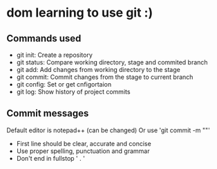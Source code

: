 # dom learning to use git :)

## Commands used 

- git init: Create a repository
- git status: Compare working directory, stage and commited branch
- git add: Add changes from working directory to the stage
- git commit: Commit changes from the stage to current branch 
- git config: Set or get cnfigortaion
- git log: Show history of project commits

## Commit messages 
Default editor is notepad++ (can be changed)
Or use 'git commit -m "<message>"'

- First line should be clear, accurate and concise
- Use proper spelling, punctuation and grammar
- Don't end in fullstop ' . '